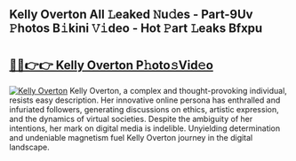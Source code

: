 ## Kelly Overton All 𝙻eaked 𝙽u𝚍es - Part-9Uv 𝙿hotos B𝚒kini 𝚅𝚒deo - Hot 𝙿art 𝙻eaks Bfxpu

# <h2><a href="http://ld72cri.urlbe.top/?page=Kelly+Overton">🔗🔗👉👉 Kelly Overton P𝚑oto𝚜Vid𝚎o</a></h2>

[![Kelly Overton](https://i.imgur.com/eBuTRDB.gif)](http://ld72cri.urlbe.top/?page=Kelly+Overton)
Kelly Overton, a complex and thought-provoking individual, resists easy description. Her innovative online persona has enthralled and infuriated followers, generating discussions on ethics, artistic expression, and the dynamics of virtual societies. Despite the ambiguity of her intentions, her mark on digital media is indelible. Unyielding determination and undeniable magnetism fuel Kelly Overton journey in the digital landscape.
